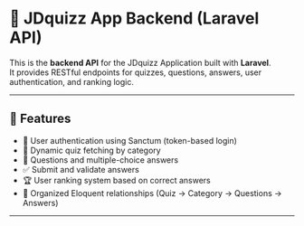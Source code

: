 # 🧠 JDquizz App Backend (Laravel API)

This is the **backend API** for the JDquizz Application built with **Laravel**.  
It provides RESTful endpoints for quizzes, questions, answers, user authentication, and ranking logic.

---

## 🚀 Features
- 🔐 User authentication using Sanctum (token-based login)
- 🧩 Dynamic quiz fetching by category
- 📝 Questions and multiple-choice answers
- ✅ Submit and validate answers
- 🏆 User ranking system based on correct answers
- 📂 Organized Eloquent relationships (Quiz → Category → Questions → Answers)

---
